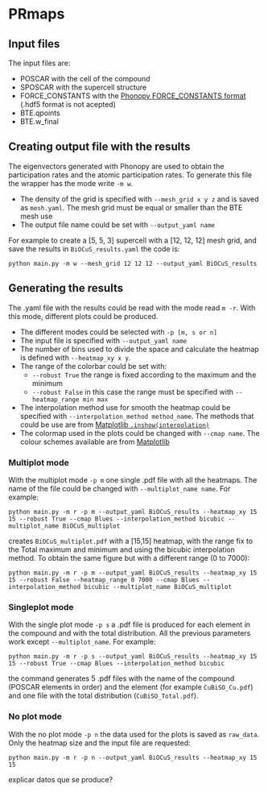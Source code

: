 # PRmaps
## Input files
The input files are:
  - POSCAR with the cell of the compound
  - SPOSCAR with the supercell structure
  - FORCE_CONSTANTS with the [Phonopy FORCE_CONSTANTS format](https://phonopy.github.io/phonopy/input-files.html#format-of-force-constants) (.hdf5 format is not acepted)
  - BTE.qpoints
  - BTE.w_final
 
## Creating output file with the results
The eigenvectors generated with Phonopy are used to obtain the participation rates and the atomic participation rates. To generate this file the wrapper has the mode write `-m w`. 
 - The density of the grid is specified with `--mesh_grid x y z` and is saved as `mesh.yaml`. The mesh grid must be equal or smaller than the BTE mesh use
 - The output file name could be set with `--output_yaml name`

For example to create a [5, 5, 3] supercell with a [12, 12, 12] mesh grid, and save the results in `BiOCuS_results.yaml` the code is:
```
python main.py -m w --mesh_grid 12 12 12 --output_yaml BiOCuS_results
```


## Generating the results
The .yaml file with the results could be read with the mode read `m -r`. With this mode, different plots could be produced. 
 - The different modes could be selected with `-p [m, s or n]`
 - The input file is specified with `--output_yaml name`
 - The number of bins used to divide the space and calculate the heatmap is defined with `--heatmap_xy x y`.
 - The range of the colorbar could be set with:
   - `--robust True` the range is fixed according to the maximum and the minimum
   - `--robust False` in this case the range must be specified with `--heatmap_range min max`
 - The interpolation method use for smooth the heatmap could be specified with `--interpolation_method method_name`. The methods that could be use are from [Matplotlib `.inshow(interpolation)`](https://matplotlib.org/stable/api/_as_gen/matplotlib.pyplot.imshow.html)
 - The colormap used in the plots could be changed with `--cmap name`. The colour schemes available are from [Matplotlib](https://matplotlib.org/stable/tutorials/colors/colormaps.html)

 
### Multiplot mode
With the multiplot mode `-p m` one single .pdf file with all the heatmaps. The name of the file could be changed with `--multiplot_name name`. For example:
```
python main.py -m r -p m --output_yaml BiOCuS_results --heatmap_xy 15 15 --robust True --cmap Blues --interpolation_method bicubic --multiplot_name BiOCuS_multiplot
```
creates `BiOCuS_multiplot.pdf` with a [15,15] heatmap, with the range fix to the Total maximum and minimum and using the bicubic interpolation method. To obtain the same figure but with a different range (0 to 7000):

```
python main.py -m r -p m --output_yaml BiOCuS_results --heatmap_xy 15 15 --robust False --heatmap_range 0 7000 --cmap Blues --interpolation_method bicubic --multiplot_name BiOCuS_multiplot
```

### Singleplot mode
With the single plot mode `-p s` a .pdf file is produced for each element in the compound and with the total distribution. All the previous parameters work except `--multiplot_name`. For example:
```
python main.py -m r -p s --output_yaml BiOCuS_results --heatmap_xy 15 15 --robust True --cmap Blues --interpolation_method bicubic
```
the command generates 5 .pdf files with the name of the compound (POSCAR elements in order) and the element (for example `CuBiSO_Cu.pdf`) and one file with the total distribution (`CuBiSO_Total.pdf`).

### No plot mode
With the no plot mode `-p n` the data used for the plots is saved as `raw_data`. Only the heatmap size and the input file are requested:
```
python main.py -m r -p n --output_yaml BiOCuS_results --heatmap_xy 15 15
```
explicar datos que se produce?


